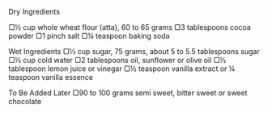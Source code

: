 Dry Ingredients

▢½ cup whole wheat flour (atta), 60 to 65 grams
▢3 tablespoons cocoa powder
▢1 pinch salt
▢¼ teaspoon baking soda

Wet Ingredients
▢⅓ cup sugar, 75 grams, about 5 to 5.5 tablespoons sugar
▢½ cup cold water
▢2 tablespoons oil, sunflower or olive oil
▢½ tablespoon lemon juice or vinegar
▢½ teaspoon vanilla extract or ¼ teaspoon vanilla essence

To Be Added Later
▢90 to 100 grams semi sweet, bitter sweet or sweet chocolate